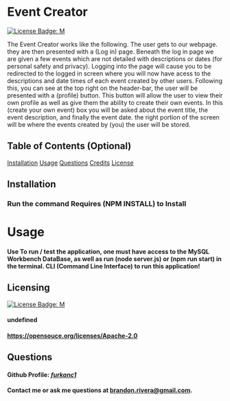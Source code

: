 
  # Event Creator

  [![License Badge: M](https://img.shields.io/badge/License-M-blue.svg)](https://opensouce.org/licenses/Apache-2.0)

  The Event Creator works like the following. The user gets to our webpage. they are then presented with a (Log in) page. Beneath the log in page we are given a few events which are not detailed with descriptions or dates (for personal safety and privacy). Logging into the page will cause you to be redirected to the logged in screen where you will now have acess to the descriptions and date times of each event created by other users. Following this, you can see at the top right on the header-bar, the user will be presented with a (profile) button. This button will allow the user to view their own profile as well as give them the ability to create their own events. In this (create your own event) box you will be asked about the event title, the event description, and finally the event date. the right portion of the screen will be where the events created by (you) the user will be stored.

  ## Table of Contents (Optional)

  [Installation](#installation)
  [Usage](#usage)
  [Questions](#questions)
  [Credits](#credits)
  [License](#license)

  ## Installation
  ### Run the command Requires (NPM INSTALL)  to Install

  # Usage 
  #### Use To run / test the application, one must have access to the MySQL Workbench DataBase, as well as run (node server.js) or (npm run start) in the terminal. CLI (Command Line Interface) to run this application!

  ## Licensing
  [![License Badge: M](https://img.shields.io/badge/License-M-blue.svg)](https://opensouce.org/licenses/Apache-2.0)
  #### undefined
  #### https://opensouce.org/licenses/Apache-2.0

  ## Questions
  #### Github Profile: [*furkanc1*](https://github.com/furkanc1)
  #### Contact me or ask me questions at [brandon.rivera@gmail.com](mailto:brandon.rivera@gmail.com).
  